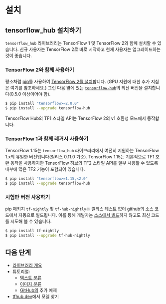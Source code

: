 <!--* freshness: { owner: 'wgierke' reviewed: '2021-03-09' } *-->

# 설치

## tensorflow_hub 설치하기

`tensorflow_hub` 라이브러리는 TensorFlow 1 및 TensorFlow 2와 함께 설치할 수 있습니다. 신규 사용자는 TensorFlow 2로 바로 시작하고 현재 사용자는 업그레이드하는 것이 좋습니다.

### TensorFlow 2와 함께 사용하기

평소처럼 [pip](https://pip.pypa.io/)를 사용하여 [TensorFlow 2를 설치](https://www.tensorflow.org/install)합니다. (GPU 지원에 대한 추가 지침은 여기를 참조하세요.) 그런 다음 옆에 있는 [ `tensorflow-hub`](https://pypi.org/project/tensorflow-hub/)의 최신 버전을 설치합니다(0.5.0 이상이어야 함).

```bash
$ pip install "tensorflow>=2.0.0"
$ pip install --upgrade tensorflow-hub
```

TensorFlow Hub의 TF1 스타일 API는 TensorFlow 2의 v1 호환성 모드에서 동작합니다.

### TensorFlow 1과 함께 레거시 사용하기

TensorFlow 1.15는 `tensorflow_hub` 라이브러리에서 여전히 지원하는 TensorFlow 1.x의 유일한 버전입니다(릴리스 0.11.0 기준). TensorFlow 1.15는 기본적으로 TF1 호환 동작을 사용하지만 TensorFlow 허브의 TF2 스타일 API를 일부 사용할 수 있도록 내부에 많은 TF2 기능이 포함되어 있습니다.

```bash
$ pip install "tensorflow>=1.15,<2.0"
$ pip install --upgrade tensorflow-hub
```

### 시험판 버전 사용하기

pip 패키지 `tf-nightly` 및 `tf-hub-nightly`는 릴리스 테스트 없이 github의 소스 코드에서 자동으로 빌드됩니다. 이를 통해 개발자는 [소스에서 빌드](build_from_source.md)하지 않고도 최신 코드를 시도해 볼 수 있습니다.

```bash
$ pip install tf-nightly
$ pip install --upgrade tf-hub-nightly
```

## 다음 단계

- [라이브러리 개요](lib_overview.md)
- 튜토리얼:
    - [텍스트 분류](https://github.com/tensorflow/hub/blob/master/examples/colab/tf2_text_classification.ipynb)
    - [이미지 분류](https://github.com/tensorflow/hub/blob/master/examples/colab/tf2_image_retraining.ipynb)
    - [GitHub의](https://github.com/tensorflow/hub/blob/master/examples/README.md) 추가 예제
- [tfhub.dev](https://tfhub.dev)에서 모델 찾기
